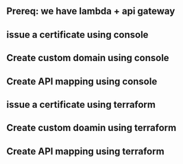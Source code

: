 ## Prereq: we have lambda + api gateway

## issue a certificate using console
## Create custom domain using console
## Create API mapping using console

## issue a certificate using terraform
## Create custom doamin using terraform
## Create API mapping using terraform